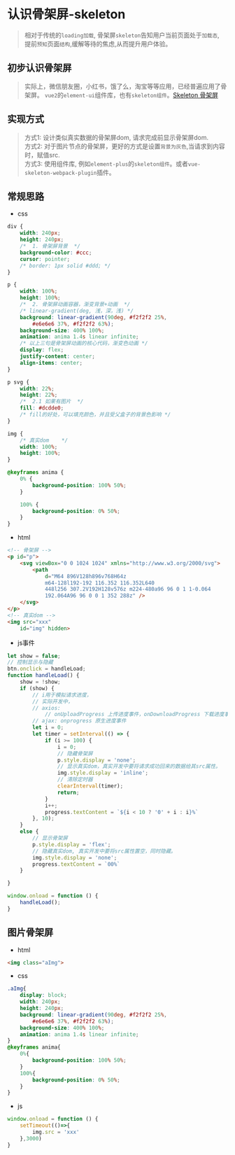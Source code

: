 # 认识骨架屏-skeleton
> 相对于传统的`loading加载`, 骨架屏`skeleton`告知用户当前页面处于`加载态`,  
> 提前`预知`页面`结构`,缓解等待的焦虑,从而提升用户体验。

## 初步认识骨架屏
> 实际上，微信朋友圈，小红书，饿了么，淘宝等等应用，已经普遍应用了骨架屏。
> `vue2`的`element-ui`组件库，也有`skeleton组件`。[Skeleton 骨架屏](https://element.eleme.cn/#/zh-CN/component/skeleton)

## 实现方式
> 方式1: 设计类似真实数据的骨架屏dom, 请求完成前显示骨架屏dom.  
> 方式2: 对于图片节点的骨架屏，更好的方式是设置`背景为灰色`,当请求到内容时，赋值src.  
> 方式3: 使用组件库, 例如`element-plus`的`skeleton组件`。或者`vue-skeleton-webpack-plugin`插件。

## 常规思路
- css
```css
div {
    width: 240px;
    height: 240px;
	/*  1. 骨架屏背景  */
    background-color: #ccc;
    cursor: pointer;
    /* border: 1px solid #ddd; */
}

p {
    width: 100%;
    height: 100%;
	/*  2. 骨架屏动画容器，渐变背景+动画  */
    /* linear-gradient(deg, 浅，深，浅) */
    background: linear-gradient(90deg, #f2f2f2 25%, 
        #e6e6e6 37%, #f2f2f2 63%);
    background-size: 400% 100%;
    animation: anima 1.4s linear infinite;
    /* 以上三句是骨架屏动画的核心代码，渐变色动画 */
    display: flex;
    justify-content: center;
    align-items: center;
}

p svg {
    width: 22%;
    height: 22%;
	/*  2.1 如果有图片  */
    fill: #dcdde0;
    /* fill的好处，可以填充颜色，并且受父盒子的背景色影响 */
}

img {
	/* 真实dom	*/
    width: 100%;
    height: 100%;
}

@keyframes anima {
    0% {
        background-position: 100% 50%;
    }

    100% {
        background-position: 0% 50%;
    }
}
```

- html
```html
<!-- 骨架屏 -->
<p id="p">
    <svg viewBox="0 0 1024 1024" xmlns="http://www.w3.org/2000/svg">
        <path
            d="M64 896V128h896v768H64z 
            m64-128l192-192 116.352 116.352L640 
            448l256 307.2V192H128v576z m224-480a96 96 0 1 1-0.064 
            192.064A96 96 0 0 1 352 288z" />
    </svg>
</p>
<!-- 真实dom -->
<img src="xxx"
    id="img" hidden>
```

- js事件
```js
let show = false;
// 控制显示与隐藏
btn.onclick = handleLoad;
function handleLoad() {
    show = !show;
    if (show) {
        // i用于模拟请求进度，
        // 实际开发中，
        // axios: 
            // onUploadProgress 上传进度事件，onDownloadProgress 下载进度事件
        // ajax: onprogress 原生进度事件
        let i = 0;
        let timer = setInterval(() => {
            if (i >= 100) {
                i = 0;
                // 隐藏骨架屏
                p.style.display = 'none';
                // 显示真实dom，真实开发中要将请求成功回来的数据给其src属性。
                img.style.display = 'inline';
                // 清除定时器
                clearInterval(timer);
                return;
            }
            i++;
            progress.textContent = `${i < 10 ? '0' + i : i}%`
        }, 10);
    }
    else {
    	// 显示骨架屏
        p.style.display = 'flex';
        // 隐藏真实dom, 真实开发中要将src属性置空，同时隐藏。
        img.style.display = 'none';
        progress.textContent = `00%`
    }

}

window.onload = function () {
    handleLoad();
}
```

## 图片骨架屏
- html
```html
<img class="aImg">
```
- css
```css
.aImg{
	display: block;
	width: 240px;
    height: 240px;
    background: linear-gradient(90deg, #f2f2f2 25%, 
        #e6e6e6 37%, #f2f2f2 63%);
    background-size: 400% 100%;
    animation: anima 1.4s linear infinite;
}
@keyframes anima{
	0%{
		background-position: 100% 50%;
	}
	100%{
		background-position: 0% 50%;
	}
}
```
- js
```js
window.onload = function () {
    setTimeout(()=>{
        img.src = 'xxx'
    },3000)
}
```